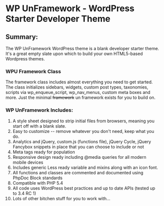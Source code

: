 #  WP UnFramework - WordPress Starter Developer Theme

## Summary:

The WP UnFramework WordPress theme is a blank developer starter theme. It's a great empty slate upon which to build your own HTML5-based Wordpress themes.

### WPU Framework Class

The framework class includes almost everything you need to get started.  The class initializes sidebars, widgets, custom post types, taxonomies, scripts via wp_enqueue_script, wp_nav_menus, custom meta boxes and more.  Just the minimal <del>framework</del> un framework exists for you to build on.

### WP UnFramework Includes:

1. A style sheet designed to strip initial files from browsers, meaning you start off with a blank slate. 
2. Easy to customize -- remove whatever you don't need, keep what you do.
3. Analytics and jQuery, custom.js (functions file), jQuery Cycle, jQuery Fancybox snippets in place that you can choose to include or not
4. Meta tags ready for population
5. Responsive design ready including @media queries for all modern mobile devices
6. Includes generic Less ready variable and mixins along with an icon font.
7. All functions and classes are commented and documented using PhpDoc Block standards
8. Compatible with PHP 5.4
9. All code uses WordPress best practices and up to date APIs (tested up to 3.4 RC 1)
10. Lots of other bitchen stuff for you to work with...